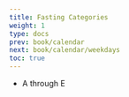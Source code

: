 ```yaml
---
title: Fasting Categories
weight: 1
type: docs
prev: book/calendar
next: book/calendar/weekdays
toc: true
---
```


- A through E
